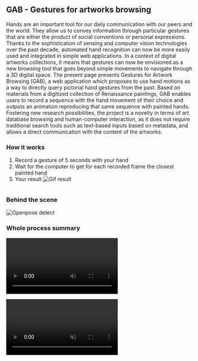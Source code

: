 ## GAB - Gestures for artworks browsing

Hands are an important tool for our daily communication with our peers and the world. They allow us to convey information through particular gestures that are either the product of social conventions or personal expressions. Thanks to the sophistication of sensing and computer vision technologies over the past decade, automated hand recognition can now be more easily used and integrated in simple web applications. In a context of digital artworks collections, it means that gestures can now be envisioned as a new browsing tool that goes beyond simple movements to navigate through a 3D digital space. The present page presents Gestures for Artwork Browsing (GAB), a web application which proposes to use hand motions as a way to directly query pictorial hand gestures from the past. Based on materials from a digitized collection of Renaissance paintings, GAB enables users to record a sequence with the hand movement of their choice and outputs an animation reproducing that same sequence with painted hands. Fostering new research possibilities, the project is a novelty in terms of art database browsing and human-computer interaction, as it does not require traditional search tools such as text-based inputs based on metadata, and allows a direct communication with the content of the artworks.

### How it works
1. Record a gesture of 5 seconds with your hand
2. Wait for the computer to get for each recorded frame the closest painted hand
3. Your result
![Gif result](/GAB_project/assets/images/movie_knn_2021-10-14_12-34.gif)

```code
```
### Behind the scene
![Openpose detect](/GAB_project/assets/images/GAGA_bibhertz.png)
### Whole process summary
<video src="https://github.com/VBernasconi/GAB_project/blob/gh-pages/public/GAB_Bernasconi_IUI_2022_small.mp4"></video>

<video src="https://user-images.githubusercontent.com/7060764/157204064-e043c420-089a-4d32-92af-3745b90b8165.mp4" data-canonical-src="https://user-images.githubusercontent.com/7060764/157204064-e043c420-089a-4d32-92af-3745b90b8165.mp4" controls="controls" muted="muted" class="d-block rounded-bottom-2 border-top width-fit" style="max-height:1080px;">
</video>
